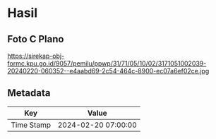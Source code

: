 # Hasil

## Foto C Plano

https://sirekap-obj-formc.kpu.go.id/9057/pemilu/ppwp/31/71/05/10/02/3171051002039-20240220-060352--e4aabd69-2c54-464c-8900-ec07a6ef02ce.jpg


## Metadata

| Key        | Value               |
| ---------- | ------------------- |
| Time Stamp | 2024-02-20 07:00:00 |



